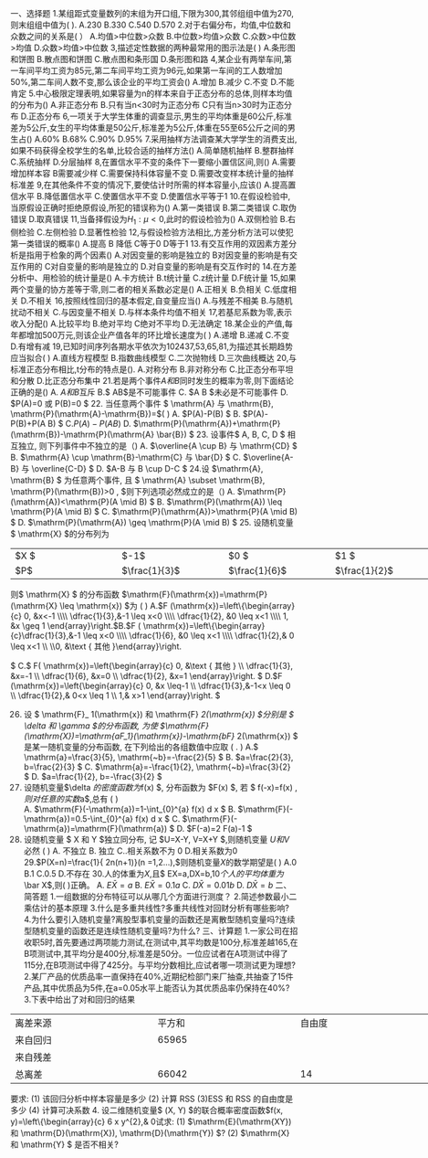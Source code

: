 一、选择题
 1.某组距式变量数列的末组为开口组,下限为300,其邻组组中值为270,则末组组中值为(     ).
  Α.230
  B.330
  C.540
  D.570
 2.对于右偏分布，均值,中位数和众数之间的关系是(     ）
 A.均值&gt;中位数&gt;众数
 B.中位数&gt;均值&gt;众数
 C.众数&gt;中位数&gt;均值
 D.众数&gt;均值&gt;中位数
 3,描述定性数据的两种最常用的图示法是(     )
 A.条形图和饼图
 B.散点图和饼图
 C.散点图和条形国
 D.条形图和路
 4,某企业有两举车间,第一车间平均工资为85元,第二车间平均工资为96元,如果第一车间的工人数增加50%,第二车间人数不变,那么该企业的平均工资会()
 A.增加
 B.减少
 C.不变
 D.不能肯定
 5.中心极限定理表明,如果容量为n的样本来自于正态分布的总体,则样本均值的分布为()
 A.非正态分布
 B.只有当n&lt;30时为正态分布
 C只有当n&gt;30时为正态分布
 D.正态分布
 6,一项关于大学生体重的调查显示,男生的平均体重是60公斤,标准差为5公斤,女生的平均体重是50公斤,标准差为5公斤,体重在55至65公斤之间的男生占()
  A.60%
  B.68%
  C.90%
  D.95%
 7.采用抽样方法调查某大学学生的消费支出,如果不码获得全校学生的名单,比较合适的抽样方法()
 A.简单随机抽样
 B.整群抽样
 C.系统抽样
 D.分层抽样
 8,在置信水平不变的条件下一要缩小置信区间,则()
 A.需要增加样本容
 B需要减少样
 C.需要保持科体容量不变
 D.需要改变样本统计量的抽样标准差
 9,在其他条件不变的情况下,要使估计时所需的样本容量小,应该()
 A.提高置信水平
 B.降低置信水平
 C.使置信水平不变
 D.使置信水平等于1
 10.在假设检验中,当原假设正确时拒绝原假设,所犯的错误称为()
 A.第一类错误
 B.第二类错误
 C.取伪错误
 D.取真错误
 11,当备择假设为$H_1: μ<0,$此时的假设检验为()
 A.双侧检验
 B.右侧检验
 C.左侧检验
 D.显著性检验
 12,与假设检验方法相比,方差分析方法可以使犯第一类错误的概率()
 A.提高
 B 降低
 C等于0
 D等于1
 13.有交互作用的双因素方差分析是指用于检象的两个因素()
 A.对因变量的影响是独立的
 B对因变量的影响是有交互作用的
 C对自变量的影响是独立的
 D.对自变量的影响是有交互作时的
 14.在方差分析中、用检验的统计量是()
 A.卡方统计
 B.t统计量
 C.z统计量
 D.F统计量
 15,如果两个变量的协方差等于零,则二者的相关系数必定是()
 A.正相关
 B.负相关
 C.低度相关
 D.不相关
 16,按照线性回归的基本假定,自变量应当()
 A.与残差不相美
 B.与随机扰动不相关
 C.与因变量不相关
 D.与样本条件均值不相关
 17,若基尼系数为零,表示收入分配()
 A.比较平均
 B.绝对平均
 C绝对不平均
 D.无法确定
 18.某企业的产值,每年都增加500万元,则该企业产值各年的环比增长速度为(   )
 A.递增
 B.递减
 C.不变
 D.有增有减
 19,已知时间序列各期水平依次为102437,53,65,81,为描述其长期趋势应当拟合(   )
 A.直线方程模型
 B.指数曲线模型
 C.二次抛物线
 D.三次曲线概达
 20,与标准正态分布相比,t分布的特点是().
 A.对称分布
 B.非对称分布
 C.比正态分布平坦和分散
 D.比正态分布集中
 21.若是两个事件$A和B$同时发生的概率为零,则下面结论正确的是()
  A. $A和B$互斥
 B.$ AB$是不可能事件
 C.  $A B  $未必是不可能事件
 D.  $P(A)=0  或  P(B)=0 $
 22. 当任意两个事件 $ \mathrm{A}  与  \mathrm{B}, \mathrm{P}(\mathrm{A}-\mathrm{B})=$(    ) 
 A.  $P(A)-P(B) $
 B.  $P(A)-P(B)+P(A B) $
 C.$P(A)-P(AB)$
 D.  $\mathrm{P}(\mathrm{A})+\mathrm{P}(\mathrm{B})-\mathrm{P}(\mathrm{A} \bar{B}) $
 23. 设事件$  A, B, C, D $ 相互独立, 则下列事件中不独立的是（)
 A.  $\overline{A \cup B}  与  \mathrm{CD} $
 B.  $\mathrm{A} \cup \mathrm{B}-\mathrm{C}  与  \bar{D} $
 C.  $\overline{A-B}  与  \overline{C-D} $
 D.  $A-B  与  B \cup D-C $
 24.设  $\mathrm{A}, \mathrm{B} $ 为任意两个事件, 且 $ \mathrm{A} \subset \mathrm{B}, \mathrm{P}(\mathrm{B})>0 , $则下列选项必然成立的是（)
 A.  $\mathrm{P}(\mathrm{A})<\mathrm{P}(A \mid B) $
 B.  $\mathrm{P}(\mathrm{A}) \leq \mathrm{P}(A \mid B) $
 C.  $\mathrm{P}(\mathrm{A})>\mathrm{P}(A \mid B) $
 D.  $\mathrm{P}(\mathrm{A}) \geq \mathrm{P}(A \mid B) $
 25. 设随机变量 $ \mathrm{X}  $的分布列为
 <table data-lake-id="Fn87G" id="Fn87G" width-mode="contain" class="lake-table" style="width: 750px"><colgroup><col width="187"><col width="187"><col width="187"><col width="189"></colgroup><tbody><tr data-lake-id="ufaec7d59" id="ufaec7d59"><td data-lake-id="ua6f9c55e" id="ua6f9c55e">$X
$
 </td><td data-lake-id="u283748c7" id="u283748c7">$-1$
 </td><td data-lake-id="uf2341f18" id="uf2341f18">$0
$
 </td><td data-lake-id="u140aafe9" id="u140aafe9">$1
$
 </td></tr><tr data-lake-id="u9ebed298" id="u9ebed298"><td data-lake-id="u6449b7c0" id="u6449b7c0">$P$​
 </td><td data-lake-id="ued51ebe1" id="ued51ebe1">$\frac{1}{3}$
 </td><td data-lake-id="u281c92e0" id="u281c92e0">$\frac{1}{6}$
 </td><td data-lake-id="ud7877f14" id="ud7877f14">$\frac{1}{2}$
 </td></tr></tbody></table>则$  \mathrm{X} $ 的分布函数  $\mathrm{F}(\mathrm{x})=\mathrm{P}(\mathrm{X} \leq \mathrm{x})  $为 ( )
 A.$F (\mathrm{x})=\left\{\begin{array}{c}
0, &x<-1 \\\\
\dfrac{1}{3},&-1 \leq x<0 \\\\
\dfrac{1}{2}, &0 \leq x<1 \\\\
1, &x \geq 1
\end{array}\right.$B.$F ( \mathrm{x})=\left\{\begin{array}{c}\dfrac{1}{3},&-1 \leq x<0 \\\\ \dfrac{1}{6}, &0 \leq x<1 \\\\ \dfrac{1}{2},& 0 \leq x<1 \\ \\0, &\text { 其他 }\end{array}\right. 

$
 C.$
F( \mathrm{x})=\left\{\begin{array}{c}
0, &\text { 其他 } \\\\
\dfrac{1}{3}, &x=-1 \\\\
\dfrac{1}{6}, &x=0 \\\\
\dfrac{1}{2}, &x=1
\end{array}\right. $       D.$F (\mathrm{x})=\left\{\begin{array}{c}
0, &x \leq-1 \\\\
\dfrac{1}{3},&-1<x \leq 0 \\\\
\dfrac{1}{2},& 0<x \leq 1 \\\\
1,& x>1
\end{array}\right.
$
 ​

 26. 设 $ \mathrm{F}_ 1(\mathrm{x})  和  \mathrm{F} _2(\mathrm{x})  $分别是 $ \delta  和  \gamma  $的分布函数, 为使  $\mathrm{F}(\mathrm{X})=\mathrm{aF_1}(\mathrm{x})-\mathrm{bF}_ 2(\mathrm{x}) $ 是某一随机变量的分布函数, 在下列给出的各组数值中应取  (  .    ) 
 A.$  \mathrm{a}=\frac{3}{5}, \mathrm{~b}=-\frac{2}{5} $
 B.  $a=\frac{2}{3}, b=\frac{2}{3} $
 C.  $\mathrm{a}=-\frac{1}{2}, \mathrm{~b}=\frac{3}{2} $
 D.  $a=\frac{1}{2}, b=-\frac{3}{2} $
 27. 设随机变量$\delta $的密度函数为$f(x) $, 分布函数为  $F(x) $, 若 $ f(-x)=f(x) , $则对任意的实数$a$,总有 ( )  
 A.  $\mathrm{F}(-\mathrm{a})=1-\int_{0}^{a} f(x) d x $
 B.  $\mathrm{F}(-\mathrm{a})=0.5-\int_{0}^{a} f(x) d x $
 C.  $\mathrm{F}(-\mathrm{a})=\mathrm{F}(\mathrm{a}) $
 D.  $F(-a)=2 F(a)-1 $
 28. 设随机变量 $ X  和  Y  $独立同分布, 记  $U=X-Y, V=X+Y $,则随机变量  $U  和  V$  必然 ( )
 A. 不独立
 B. 独立
 C..相关系数不为 0
 D.相关系数为0
 29.$P(X=n)=\frac{1}{ 2n(n+1)}(n =1,2…),$则随机变量$X$的数学期望是(   )
  Α.0
  B.1
  C.0.5
 D.不存在
 30.人的体重为$X$,且$ EX=a,DX=b,10$个人的平均体重为$\bar X$,则(     )正确。 
 A. $Ε\bar X =a$
 B. $Ε\bar X =0.1a$
 C. $D\bar X =0.01b$
  D. $D\bar X =b$
 二、简答题
 1.一组数据的分布特征可以从哪几个方面进行测度？
 2.简述参数最小二乘估计的基本原理
 3.什么是多重共线性?多重共线性对回财分析有哪些影响?
 4.为什么要引入随机变量?离股型事机变量的函数还是离散型随机变量吗?连续型随机变量的函数还是连续性随机变量吗?为什么?
 三、计算题
 1.一家公司在招收职5时,首先要通过两项能力测试,在测试中,其平均数是100分,标准差越165,在B项测试中,其平均分是400分,标准差是50分。一位应试者在A项测试中得了115分,在B项测试中得了425分。与平均分数相比,应试者哪一项测试更为理想?
 2.某厂产品的优质品率一直保持在40%,近期纪检部门来厂抽查,共抽查了15件产品,其中优质品为5件,在a=0.05水平上能否认为其优质品率仍保持在40%?
 3.下表中给出了对和回归的结果
 <table data-lake-id="SWLx6" id="SWLx6" width-mode="contain" class="lake-table" style="width: 750px"><colgroup><col width="250"><col width="250"><col width="250"></colgroup><tbody><tr data-lake-id="uc168683e" id="uc168683e"><td data-lake-id="u9cc08bb1" id="u9cc08bb1">离差来源
 </td><td data-lake-id="u15d1b096" id="u15d1b096">平方和
 </td><td data-lake-id="u87a9cc17" id="u87a9cc17">自由度
 </td></tr><tr data-lake-id="u094fb7b6" id="u094fb7b6"><td data-lake-id="u84149ba8" id="u84149ba8">来自回归
 </td><td data-lake-id="u9f4c708f" id="u9f4c708f"> 65965
 </td><td data-lake-id="ub540c725" id="ub540c725"></td></tr><tr data-lake-id="uef33ecd9" id="uef33ecd9"><td data-lake-id="uacaab209" id="uacaab209">来自残差
 </td><td data-lake-id="u59bbd48f" id="u59bbd48f"></td><td data-lake-id="uf51035b3" id="uf51035b3"></td></tr><tr data-lake-id="u1e09452c" id="u1e09452c"><td data-lake-id="u3ec35699" id="u3ec35699">总离差
 </td><td data-lake-id="ub310e474" id="ub310e474">66042
 </td><td data-lake-id="u3c6a0286" id="u3c6a0286">14
 </td></tr></tbody></table>要求: 
 (1) 该回归分析中样本容量是多少
 (2) 计算 RSS
 (3)ESS 和 RSS 的自由度是多少
 (4) 计算可决系数
 4. 设二维随机变量$  (X, Y)  $的联合概率密度函数$f(x, y)=\left\{\begin{array}{c}
6 x y^{2},& 0<x<1,0<y<1 \\
0, &\text { 其他 }
\end{array}\right.$
 ​

 试求: 
 (1)  $\mathrm{E}(\mathrm{XY})  和  \mathrm{D}(\mathrm{X}), \mathrm{D}(\mathrm{Y})  $?
 (2)  $\mathrm{X}  和  \mathrm{Y} $ 是否不相关?
 